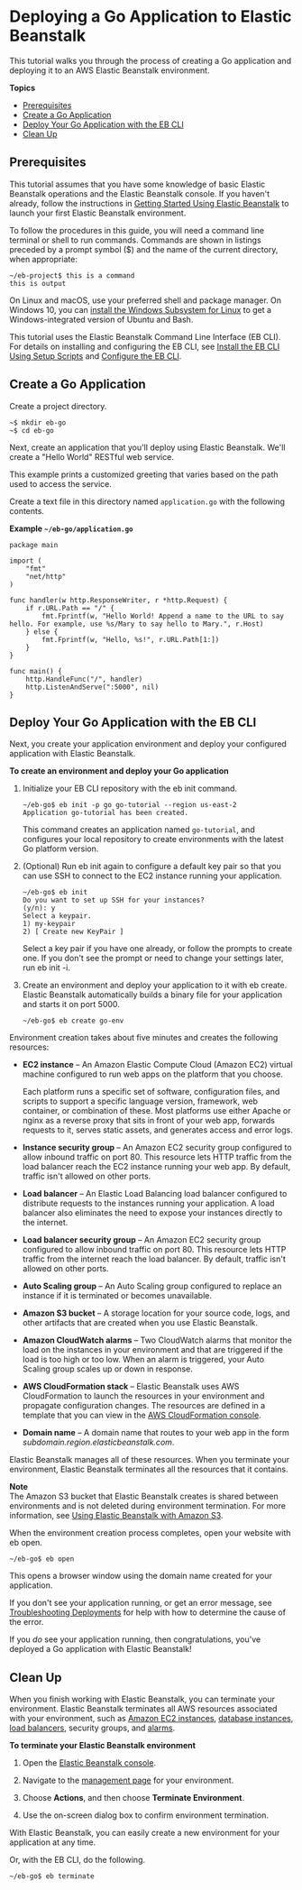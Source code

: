 # Deploying a Go Application to Elastic Beanstalk<a name="go-tutorial"></a>

This tutorial walks you through the process of creating a Go application and deploying it to an AWS Elastic Beanstalk environment\.

**Topics**
+ [Prerequisites](#go-tutorial-prereq)
+ [Create a Go Application](#go-tutorial-create-app)
+ [Deploy Your Go Application with the EB CLI](#go-tutorial-deploy)
+ [Clean Up](#go-tutorial-cleanup)

## Prerequisites<a name="go-tutorial-prereq"></a>

This tutorial assumes that you have some knowledge of basic Elastic Beanstalk operations and the Elastic Beanstalk console\. If you haven't already, follow the instructions in [Getting Started Using Elastic Beanstalk](GettingStarted.md) to launch your first Elastic Beanstalk environment\.

To follow the procedures in this guide, you will need a command line terminal or shell to run commands\. Commands are shown in listings preceded by a prompt symbol \($\) and the name of the current directory, when appropriate:

```
~/eb-project$ this is a command
this is output
```

On Linux and macOS, use your preferred shell and package manager\. On Windows 10, you can [install the Windows Subsystem for Linux](https://docs.microsoft.com/en-us/windows/wsl/install-win10) to get a Windows\-integrated version of Ubuntu and Bash\.

This tutorial uses the Elastic Beanstalk Command Line Interface \(EB CLI\)\. For details on installing and configuring the EB CLI, see [Install the EB CLI Using Setup Scripts](eb-cli3-install.md) and [Configure the EB CLI](eb-cli3-configuration.md)\.

## Create a Go Application<a name="go-tutorial-create-app"></a>

Create a project directory\.

```
~$ mkdir eb-go
~$ cd eb-go
```

Next, create an application that you'll deploy using Elastic Beanstalk\. We'll create a "Hello World" RESTful web service\.

This example prints a customized greeting that varies based on the path used to access the service\.

Create a text file in this directory named `application.go` with the following contents\.

**Example `~/eb-go/application.go`**  

```
package main

import (
	"fmt"
	"net/http"
)

func handler(w http.ResponseWriter, r *http.Request) {
	if r.URL.Path == "/" {
		fmt.Fprintf(w, "Hello World! Append a name to the URL to say hello. For example, use %s/Mary to say hello to Mary.", r.Host)
	} else {
		fmt.Fprintf(w, "Hello, %s!", r.URL.Path[1:])
	}
}

func main() {
	http.HandleFunc("/", handler)
	http.ListenAndServe(":5000", nil)
}
```

## Deploy Your Go Application with the EB CLI<a name="go-tutorial-deploy"></a>

Next, you create your application environment and deploy your configured application with Elastic Beanstalk\.

**To create an environment and deploy your Go application**

1. Initialize your EB CLI repository with the eb init command\.

   ```
   ~/eb-go$ eb init -p go go-tutorial --region us-east-2
   Application go-tutorial has been created.
   ```

   This command creates an application named `go-tutorial`, and configures your local repository to create environments with the latest Go platform version\.

1. \(Optional\) Run eb init again to configure a default key pair so that you can use SSH to connect to the EC2 instance running your application\.

   ```
   ~/eb-go$ eb init
   Do you want to set up SSH for your instances?
   (y/n): y
   Select a keypair.
   1) my-keypair
   2) [ Create new KeyPair ]
   ```

   Select a key pair if you have one already, or follow the prompts to create one\. If you don't see the prompt or need to change your settings later, run eb init \-i\.

1. Create an environment and deploy your application to it with eb create\. Elastic Beanstalk automatically builds a binary file for your application and starts it on port 5000\.

   ```
   ~/eb-go$ eb create go-env
   ```

Environment creation takes about five minutes and creates the following resources:
+ **EC2 instance** – An Amazon Elastic Compute Cloud \(Amazon EC2\) virtual machine configured to run web apps on the platform that you choose\.

  Each platform runs a specific set of software, configuration files, and scripts to support a specific language version, framework, web container, or combination of these\. Most platforms use either Apache or nginx as a reverse proxy that sits in front of your web app, forwards requests to it, serves static assets, and generates access and error logs\.
+ **Instance security group** – An Amazon EC2 security group configured to allow inbound traffic on port 80\. This resource lets HTTP traffic from the load balancer reach the EC2 instance running your web app\. By default, traffic isn't allowed on other ports\.
+ **Load balancer** – An Elastic Load Balancing load balancer configured to distribute requests to the instances running your application\. A load balancer also eliminates the need to expose your instances directly to the internet\.
+ **Load balancer security group** – An Amazon EC2 security group configured to allow inbound traffic on port 80\. This resource lets HTTP traffic from the internet reach the load balancer\. By default, traffic isn't allowed on other ports\.
+ **Auto Scaling group** – An Auto Scaling group configured to replace an instance if it is terminated or becomes unavailable\.
+ **Amazon S3 bucket** – A storage location for your source code, logs, and other artifacts that are created when you use Elastic Beanstalk\.
+ **Amazon CloudWatch alarms** – Two CloudWatch alarms that monitor the load on the instances in your environment and that are triggered if the load is too high or too low\. When an alarm is triggered, your Auto Scaling group scales up or down in response\.
+ **AWS CloudFormation stack** – Elastic Beanstalk uses AWS CloudFormation to launch the resources in your environment and propagate configuration changes\. The resources are defined in a template that you can view in the [AWS CloudFormation console](https://console.aws.amazon.com/cloudformation)\.
+ **Domain name** – A domain name that routes to your web app in the form **subdomain*\.*region*\.elasticbeanstalk\.com*\.

Elastic Beanstalk manages all of these resources\. When you terminate your environment, Elastic Beanstalk terminates all the resources that it contains\.

**Note**  
The Amazon S3 bucket that Elastic Beanstalk creates is shared between environments and is not deleted during environment termination\. For more information, see [Using Elastic Beanstalk with Amazon S3](AWSHowTo.S3.md)\.

When the environment creation process completes, open your website with eb open\.

```
~/eb-go$ eb open
```

This opens a browser window using the domain name created for your application\.

If you don't see your application running, or get an error message, see [Troubleshooting Deployments](troubleshooting-deployments.md) for help with how to determine the cause of the error\.

If you *do* see your application running, then congratulations, you've deployed a Go application with Elastic Beanstalk\!

## Clean Up<a name="go-tutorial-cleanup"></a>

When you finish working with Elastic Beanstalk, you can terminate your environment\. Elastic Beanstalk terminates all AWS resources associated with your environment, such as [Amazon EC2 instances](using-features.managing.ec2.md), [database instances](using-features.managing.db.md), [load balancers](using-features.managing.elb.md), security groups, and [alarms](using-features.alarms.md#using-features.alarms.title)\. 

**To terminate your Elastic Beanstalk environment**

1. Open the [Elastic Beanstalk console](https://console.aws.amazon.com/elasticbeanstalk)\.

1. Navigate to the [management page](environments-console.md) for your environment\.

1. Choose **Actions**, and then choose **Terminate Environment**\.

1. Use the on\-screen dialog box to confirm environment termination\.

With Elastic Beanstalk, you can easily create a new environment for your application at any time\.

Or, with the EB CLI, do the following\.

```
~/eb-go$ eb terminate
```